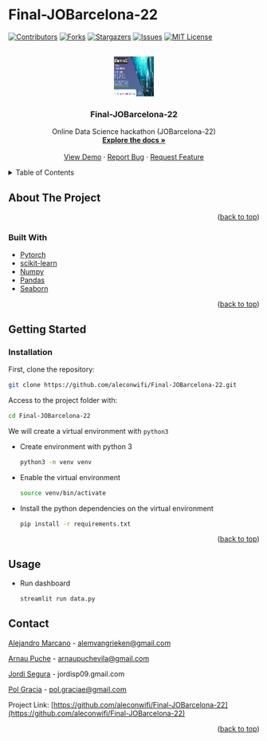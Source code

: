 # Final-JOBarcelona-22
<div id="top"></div>

<!-- PROJECT SHIELDS -->
<!--
*** https://www.markdownguide.org/basic-syntax/#reference-style-links
-->
[![Contributors][contributors-shield]][contributors-url]
[![Forks][forks-shield]][forks-url]
[![Stargazers][stars-shield]][stars-url]
[![Issues][issues-shield]][issues-url]
[![MIT License][license-shield]][license-url]



<!-- PROJECT LOGO -->
<br />
<div align="center">
  <a href="https://github.com/aleconwifi/Final-JOBarcelona-22">
    <img src="web/hack.png" alt="Logo" width="80" height="80">
  </a>

  <h3 align="center">Final-JOBarcelona-22</h3>

  <p align="center">
    Online Data Science hackathon  (JOBarcelona-22)
    <br />
    <a href="https://github.com/aleconwifi/Final-JOBarcelona-22"><strong>Explore the docs »</strong></a>
    <br />
    <br />
    <a href="https://github.com/aleconwifi/Final-JOBarcelona-22">View Demo</a>
    ·
    <a href="https://github.com/aleconwifi/Final-JOBarcelona-22/issues">Report Bug</a>
    ·
    <a href="https://github.com/aleconwifi/Final-JOBarcelona-22/issues">Request Feature</a>
  </p>
</div>



<!-- TABLE OF CONTENTS -->
<details>
  <summary>Table of Contents</summary>
  <ol>
    <li>
      <a href="#about-the-project">About The Project</a>
      <ul>
      <li><a href="#built-with">Built With</a></li>
      <li><a href="#model">Model</a></li>
      </ul>
    </li>
    <li>
      <a href="#getting-started">Getting Started</a>
      <ul>
        <li><a href="#installation">Installation</a></li>
      </ul>
    </li>
    <li><a href="#usage">Usage</a></li>
    <li><a href="#contact">Contact</a></li>
  </ol>
</details>


<!-- ABOUT THE PROJECT -->
## About The Project




<p align="right">(<a href="#top">back to top</a>)</p>

### Built With

* [Pytorch](https://pytorch.org/)
* [scikit-learn](https://scikit-learn.org/)
* [Numpy](https://numpy.org/)
* [Pandas](https://pandas.pydata.org/)
* [Seaborn](https://seaborn.pydata.org/)

<p align="right">(<a href="#top">back to top</a>)</p>


<!-- GETTING STARTED -->
## Getting Started

### Installation


First, clone the repository:
   ```sh
   git clone https://github.com/aleconwifi/Final-JOBarcelona-22.git
   ```
Access to the project folder with:
  ```sh
  cd Final-JOBarcelona-22
  ```

We will create a virtual environment with `python3`
* Create environment with python 3 
    ```sh
    python3 -m venv venv
    ```
    
* Enable the virtual environment
    ```sh
    source venv/bin/activate
    ```

* Install the python dependencies on the virtual environment
    ```sh
    pip install -r requirements.txt
    ```

<p align="right">(<a href="#top">back to top</a>)</p>

## Usage

* Run dashboard
    ```sh
    streamlit run data.py 
    ```


<!-- CONTACT -->
## Contact
[Alejandro Marcano](https://www.linkedin.com/in/alemarcano/) - alemvangrieken@gmail.com

[Arnau Puche](https://www.linkedin.com/in/arnau-puche-vila-ds/) - arnaupuchevila@gmail.com 

[Jordi Segura](https://www.linkedin.com/in/jordisegurapons/) - jordisp09.gmail.com 

[Pol Gracia](https://www.linkedin.com/in/pol-gràcia-595543200/) - pol.graciae@gmail.com


Project Link: [https://github.com/aleconwifi/Final-JOBarcelona-22](https://github.com/aleconwifi/Final-JOBarcelona-22)


<p align="right">(<a href="#top">back to top</a>)</p>



<!-- MARKDOWN LINKS & IMAGES -->
<!-- https://www.markdownguide.org/basic-syntax/#reference-style-links -->
[contributors-shield]: https://img.shields.io/github/contributors/aleconwifi/Final-JOBarcelona-22.svg?style=for-the-badge
[contributors-url]: https://github.com/aleconwifi/Final-JOBarcelona-22/graphs/contributors
[forks-shield]: https://img.shields.io/github/forks/aleconwifi/Final-JOBarcelona-22.svg?style=for-the-badge
[forks-url]: https://github.com/aleconwifi/Final-JOBarcelona-22/network/members
[stars-shield]: https://img.shields.io/github/stars/aleconwifi/Final-JOBarcelona-22.svg?style=for-the-badge
[stars-url]: https://github.com/aleconwifi/Final-JOBarcelona-22/stargazers
[issues-shield]: https://img.shields.io/github/issues/aleconwifi/Final-JOBarcelona-22.svg?style=for-the-badge
[issues-url]: https://github.com/aleconwifi/Final-JOBarcelona-22/issues
[license-shield]: https://img.shields.io/github/license/aleconwifi/Final-JOBarcelona-22.svg?style=for-the-badge
[license-url]: https://github.com/aleconwifi/Final-JOBarcelona-22/blob/main/LICENSE.txt
[linkedin-shield]: https://img.shields.io/badge/-LinkedIn-black.svg?style=for-the-badge&logo=linkedin&colorB=555
